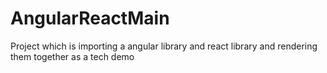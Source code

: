 # AngularReactMain
Project which is importing a angular library and react library and rendering them together as a tech demo
